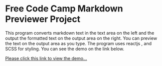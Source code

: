 # Free Code Camp Markdown Previewer Project

This program converts markdown text in the text area on the left and the output the formatted text on the output area on the right.
You can preview the text on the output area as you type.
The program uses reactjs , and SCSS for styling.
You can see the demo on the link below.

[Please click this link to view the demo...](https://tebogos.github.io/fcc-react-markdown/ "FCC Markdown project demo")
